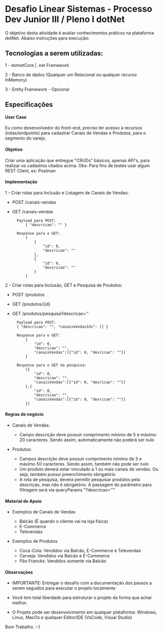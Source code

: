 # Desafio Linear Sistemas - Processo Dev Junior III / Pleno I dotNet

O objetivo desta atividade é avaliar conhecimentos práticos na plataforma dotNet. Abaixo instruções para execução:

## Tecnologias a serem utilizadas:

1 - dotnetCore | .net Framework

2 - Banco de dados (Qualquer um Relacional ou qualquer recurso InMemory)

3 - Entity Framework - Opcional

## Especificações

#### User Case
Eu como desenvolvedor do front-end, preciso ter acesso à recursos (rotas/endpoints) para cadastrar Canais de Vendas e Produtos, para o segmento do varejo.

#### Objetivo
Criar uma aplicação que entregue "CRUDs" básicos, apenas API's, para realizar os cadastros citados acima. Obs: Para fins de testes usar algum REST Client, ex: Postman

#### Implementação
1 - Criar rotas para Inclusão e Listagem de Canais de Vendas:
- POST /canais-vendas
- GET /canais-vendas
    
        Payload para POST:
            { "descricao": "" }

        Response para o GET:
            [
                {
                    "id": 0,
                    "descricao": ""
                },
                {
                    "id": 0,
                    "descricao": ""
                }
            ]

2 - Criar rotas para Inclusão, GET e Pesquisa de Produtos:
- POST /produtos
- GET /produtos/{id}
- GET /produtos/pesquisa?descricao=''

        Payload para POST:
        { "descricao": "", "canaisVendasIds": [] }

        Response para o GET:
            { 
                "id": 0, 
                "descricao": "", 
                "canaisVendas":[{"id": 0, "desricao": ""}] 
            }
        
        Response para o GET da pesquisa:
            [{
                "id": 0, 
                "descricao": "", 
                "canaisVendas":[{"id": 0, "desricao": ""}] 
            },{ 
                "id": 0, 
                "descricao": "", 
                "canaisVendas":[{"id": 0, "desricao": ""}] 
            }]
        
#### Regras de negócio
- Canais de Vendas:
  - Campo descrição deve possuir comprimento mínimo de 5 e máximo 20 caracteres. Sendo assim, automaticamente não poderá ser nulo


- Produtos:
  - Campos descrição deve possuir comprimento mínimo de 3 e máximo 50 caracteres. Sendo assim, também não pode ser nulo
  - Um produto deverá estar vinculado a 1 ou mais canais de vendas. Ou seja, também possui preenchimento obrigatório
  - A rota de pesquisa, deverá permitir pesquisar produtos pela descrição, mas não é obrigatório. A passagem do parâmetro para filtragem será via queryParams "?descricao=''"

#### Material de Apoio
- Exemplos de Canais de Vendas
  - Balcão (É quando o cliente vai na loja física)
  - E-Commerce
  - Televendas

- Exemplos de Produtos
   - Coca-Cola: Vendidos via Balcão, E-Commerce e Televendas
   - Cerveja: Vendidos via Balcão e E-Commerce 
   - Pão Francês: Vendidos somente via Balcão
   

#### Observações
- IMPORTANTE: Entregar o desafio com a documentação dos passos a serem seguidos para executar o projeto localmente

- Você tem total liberdade para estruturar o projeto da forma que achar melhor.

- O Projeto pode ser desenvolvimento em qualquer plataforma: Windows, Linux, MacOs e qualquer Editor/IDE (VsCode, Visual Studio) 


Bom Trabalho. :-)




